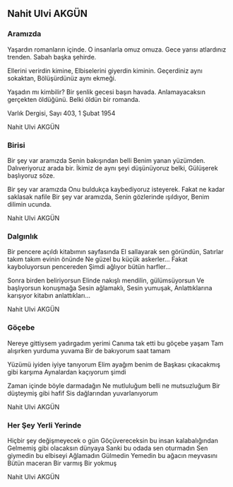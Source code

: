 ## Nahit Ulvi AKGÜN

### Aramızda

Yaşardın romanların içinde.
O insanlarla omuz omuza.
Gece yarısı atlardınız trenden.
Sabah başka şehirde.

Ellerini verirdin kimine,
Elbiselerini giyerdin kiminin.
Geçerdiniz aynı sokaktan,
Bölüşürdünüz aynı ekmeği.

Yaşadın mı kimbilir?
Bir şenlik gecesi başın havada.
Anlamayacaksın gerçekten öldüğünü.
Belki öldün bir romanda.




Varlık Dergisi, Sayı 403, 1 Şubat 1954

Nahit Ulvi AKGÜN

### Birisi

Bir şey var aramızda
Senin bakışından belli
Benim yanan yüzümden.
Dalıveriyoruz arada bir.
İkimiz de aynı şeyi düşünüyoruz belki,
Gülüşerek başlıyoruz söze.

Bir şey var aramızda
Onu buldukça kaybediyoruz isteyerek.
Fakat ne kadar saklasak nafile
Bir şey var aramızda,
Senin gözlerinde ışıldıyor,
Benim dilimin ucunda.

Nahit Ulvi AKGÜN

### Dalgınlık

Bir pencere açıldı kitabımın sayfasında
El sallayarak sen göründün,
Satırlar takım takım evinin önünde
Ne güzel bu küçük askerler...
Fakat kayboluyorsun pencereden
Şimdi ağlıyor bütün harfler...

Sonra birden beliriyorsun
Elinde nakışlı mendilin, gülümsüyorsun
Ve başlıyorsun konuşmağa
Sesin ağlamaklı,
Sesin yumuşak,
Anlattıklarına karışıyor kitabın anlattıkları...

Nahit Ulvi AKGÜN

### Göçebe

Nereye gittiysem yadırgadım yerimi
Canıma tak etti bu göçebe yaşam
Tam alışırken yurduma yuvama
Bir de bakıyorum saat tamam

Yüzümü iyiden iyiye tanıyorum
Elim ayağım benim de
Başkası çıkacakmış gibi karşıma
Aynalardan kaçıyorum şimdi

Zaman içinde böyle darmadağın
Ne mutluluğum belli ne mutsuzluğum
Bir düşteymiş gibi hafif
Sis dağlarından yuvarlanıyorum

Nahit Ulvi AKGÜN

### Her Şey Yerli Yerinde

Hiçbir şey değişmeyecek o gün
Göçüvereceksin bu insan kalabalığından
Gelmemiş gibi olacaksın dünyaya
Sanki bu odada sen oturmadın
Sen giymedin bu elbiseyi
Ağlamadın
Gülmedin
Yemedin bu ağacın meyvasını
Bütün maceran
Bir varmış
Bir yokmuş

Nahit Ulvi AKGÜN